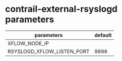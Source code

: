 # contrail-external-rsyslogd parameters

| parameters                 | default  |
| -------------------------- | -------- |
| XFLOW_NODE_IP              |          |
| RSYSLOGD_XFLOW_LISTEN_PORT | 9898     |
